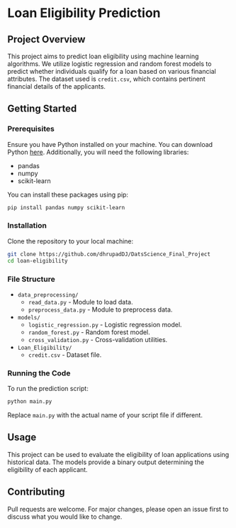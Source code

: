 # Loan Eligibility Prediction

## Project Overview
This project aims to predict loan eligibility using machine learning algorithms. We utilize logistic regression and random forest models to predict whether individuals qualify for a loan based on various financial attributes. The dataset used is `credit.csv`, which contains pertinent financial details of the applicants.

## Getting Started

### Prerequisites
Ensure you have Python installed on your machine. You can download Python [here](https://www.python.org/downloads/). Additionally, you will need the following libraries:
- pandas
- numpy
- scikit-learn

You can install these packages using pip:
```bash
pip install pandas numpy scikit-learn
```

### Installation
Clone the repository to your local machine:
```bash
git clone https://github.com/dhrupadDJ/DatsScience_Final_Project
cd loan-eligibility
```

### File Structure
- `data_preprocessing/`
  - `read_data.py` - Module to load data.
  - `preprocess_data.py` - Module to preprocess data.
- `models/`
  - `logistic_regression.py` - Logistic regression model.
  - `random_forest.py` - Random forest model.
  - `cross_validation.py` - Cross-validation utilities.
- `Loan_Eligibility/`
  - `credit.csv` - Dataset file.

### Running the Code
To run the prediction script:
```bash
python main.py
```

Replace `main.py` with the actual name of your script file if different.

## Usage
This project can be used to evaluate the eligibility of loan applications using historical data. The models provide a binary output determining the eligibility of each applicant.

## Contributing
Pull requests are welcome. For major changes, please open an issue first to discuss what you would like to change.

